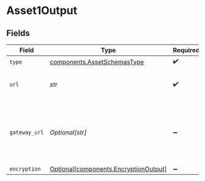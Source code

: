 # Asset1Output


## Fields

| Field                                                                                | Type                                                                                 | Required                                                                             | Description                                                                          |
| ------------------------------------------------------------------------------------ | ------------------------------------------------------------------------------------ | ------------------------------------------------------------------------------------ | ------------------------------------------------------------------------------------ |
| `type`                                                                               | [components.AssetSchemasType](../../models/components/assetschemastype.md)           | :heavy_check_mark:                                                                   | N/A                                                                                  |
| `url`                                                                                | *str*                                                                                | :heavy_check_mark:                                                                   | URL from which the asset was uploaded                                                |
| `gateway_url`                                                                        | *Optional[str]*                                                                      | :heavy_minus_sign:                                                                   | Gateway URL from asset if parsed from provided URL on upload.                        |
| `encryption`                                                                         | [Optional[components.EncryptionOutput]](../../models/components/encryptionoutput.md) | :heavy_minus_sign:                                                                   | N/A                                                                                  |